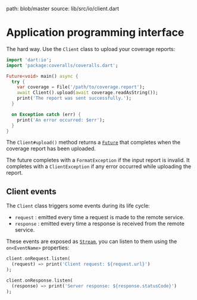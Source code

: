 path: blob/master
source: lib/src/io/client.dart

# Application programming interface
The hard way. Use the `Client` class to upload your coverage reports:

```dart
import 'dart:io';
import 'package:coveralls/coveralls.dart';

Future<void> main() async {
  try {
    var coverage = File('/path/to/coverage.report');
    await Client().upload(await coverage.readAsString());
    print('The report was sent successfully.');
  }

  on Exception catch (err) {
    print('An error occurred: $err');
  }
}
```

The `Client#upload()` method returns a [`Future`](https://api.dart.dev/stable/dart-async/Future-class.html) that completes when the coverage report has been uploaded.

The future completes with a `FormatException` if the input report is invalid. It completes with a `ClientException` if any error occurred while uploading the report.

## Client events
The `Client` class triggers some events during its life cycle:

- `request` : emitted every time a request is made to the remote service.
- `response` : emitted every time a response is received from the remote service.

These events are exposed as [`Stream`](https://api.dart.dev/stable/dart-async/Stream-class.html), you can listen to them using the `on<EventName>` properties:

```dart
client.onRequest.listen(
  (request) => print('Client request: ${request.url}')
);

client.onResponse.listen(
  (response) => print('Server response: ${response.statusCode}')
);
```
